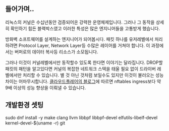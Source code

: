 ## 들어가며..
리눅스의 커널은 수십년동안 검증되어온 강력한 운영체제입니다. 그러나 그 동작을 상세히 확인하기 힘든 블랙박스였고 이러한 특성은 많은 엔지니어들을 고통받게 했습니다.

방화벽 소프트웨어를 설계하는 엔지니어가 되어봅시다. 패킷 하나를 유저레벨에서 처리하려면 Protocol Layer, Network Layer등 수많은 레이어를 거쳐야 합니다. 이 과정에서는 버퍼로의 데이터 복사등 리소스가 소모됩니다. 

그러나 이것이 커널레벨에서만 동작할수 있도록 한다면 이야기는 달라집니다. DROP할 패킷의 패턴을 알고있다면 커널의 복잡한 네트워크 스택을 태울 필요 없이 드라이버 레벨에서만 처리할 수 있습니다. 별 것 아닌 것처럼 보일수도 있지만 이것이 불러오는 성능 차이는 어마무시합니다. [클라우드플레어의 블로그](https://blog.cloudflare.com/ko-kr/how-to-drop-10-million-packets/)에 따르면 nftables ingress보다 약 9배 이상의 성능 향상을 이뤄낼 수 있습니다.

## 개발환경 셋팅
sudo dnf install -y make clang llvm libbpf libbpf-devel elfutils-libelf-devel kernel-devel-$(uname -r) git